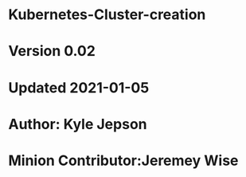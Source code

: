 # Kubernetes-Cluster-creation
# Version 0.02
# Updated 2021-01-05
#
# Author: Kyle Jepson
# Minion Contributor:Jeremey Wise
